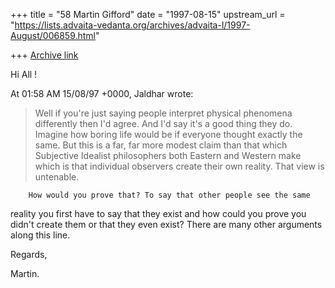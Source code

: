 +++
title = "58 Martin Gifford"
date = "1997-08-15"
upstream_url = "https://lists.advaita-vedanta.org/archives/advaita-l/1997-August/006859.html"

+++
[Archive link](https://lists.advaita-vedanta.org/archives/advaita-l/1997-August/006859.html)

Hi All !

At 01:58 AM 15/08/97 +0000, Jaldhar  wrote:

>Well if you're just saying people interpret physical phenomena differently
>then I'd agree.  And I'd say it's a good thing they do.  Imagine how
>boring life would be if everyone thought exactly the same.  But this is a
>far, far more modest claim than that which Subjective Idealist
>philosophers both Eastern and Western make which is that individual
>observers create their own reality.  That view is untenable.

        How would you prove that? To say that other people see the same
reality you first have to say that they exist and how could you prove you
didn't create them or that they even exist? There are many other arguments
along this line.

Regards,

Martin.

